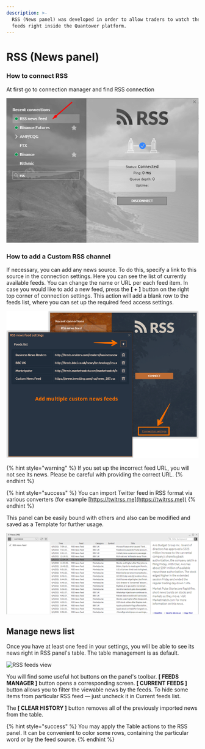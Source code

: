 ```yaml
---
description: >-
  RSS (News panel) was developed in order to allow traders to watch the news
  feeds right inside the Quantower platform.
---
```


# RSS (News panel)

### How to connect RSS

At first go to connection manager and find RSS connection

![](<../.gitbook/assets/image (224).png>)

### How to add a Custom RSS channel

If necessary, you can add any news source. To do this, specify a link to this source in the connection settings. Here you can see the list of currently available feeds. You can change the name or URL per each feed item. In case you would like to add a new feed, press the **\[ + ]** button on the right top corner of connection settings. This action will add a blank row to the feeds list, where you can set up the required feed access settings.

![Add multiple News feeds to RSS connection](<../.gitbook/assets/image (358) (1).png>)

{% hint style="warning" %}
If you set up the incorrect feed URL, you will not see its news. Please be careful with providing the correct URL.
{% endhint %}

{% hint style="success" %}
You can import Twitter feed in RSS format via various converters (for example [https://twitrss.me](https://twitrss.me))
{% endhint %}

This panel can be easily bound with others and also can be modified and saved as a Template for further usage.

![](<../.gitbook/assets/image (226).png>)



## Manage news list

Once you have at least one feed in your settings, you will be able to see its news right in RSS panel's table. The table management is as default.

![RSS feeds view](../.gitbook/assets/rss\_feed.png)

You will find some useful hot buttons on the panel's toolbar. **\[ FEEDS MANAGER ]** button opens a corresponding screen. **\[ CURRENT FEEDS ]** button allows you to filter the viewable news by the feeds. To hide some items from particular RSS feed — just uncheck it in Current feeds list.

The **\[ CLEAR HISTORY ]** button removes all of the previously imported news from the table.

{% hint style="success" %}
You may apply the Table actions to the RSS panel. It can be convenient to color some rows, containing the particular word or by the feed source.
{% endhint %}


